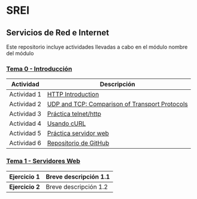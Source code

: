 # SREI

## Servicios de Red e Internet
Este repositorio incluye actividades llevadas a cabo en el módulo nombre del módulo

### [Tema 0 - Introducción](Tema0/readme.md)

| Actividad   | Descripción         |
| ----------- | ------------------- |
| Actividad 1 | [HTTP Introduction](/Tema0/1.1_HTTP.md) |
| Actividad 2 | [UDP and TCP: Comparison of Transport Protocols](/Tema0/1.2_UDPTCP.md) |
| Actividad 3 | [Práctica telnet/http](/Tema0/1.3_TelnetHTTP.md) |
| Actividad 4 | [Usando cURL](/Tema0/1.4_cURL.md) |
| Actividad 5 | [Práctica servidor web](/Tema0/1.5_ServWeb.md) |
| Actividad 6 | [Repositorio de GitHub](/Tema0/1.6_GitHub.md) |

### [Tema 1 - Servidores Web](Tema1/readme.md)

| **Ejercicio 1** | Breve descripción 1.1 |
| ----------- | --------------------- |
| **Ejercicio 2** | Breve descripción 1.2 | 
